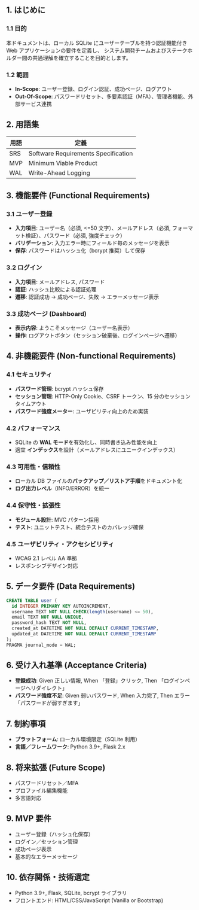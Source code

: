 ## 1. はじめに
### 1.1 目的
本ドキュメントは、ローカル SQLite にユーザーテーブルを持つ認証機能付き Web アプリケーションの要件を定義し、
システム開発チームおよびステークホルダー間の共通理解を確立することを目的とします。

### 1.2 範囲
- **In-Scope**: ユーザー登録、ログイン認証、成功ページ、ログアウト
- **Out-Of-Scope**: パスワードリセット、多要素認証（MFA）、管理者機能、外部サービス連携

## 2. 用語集
| 用語           | 定義                                   |
|----------------|----------------------------------------|
| SRS            | Software Requirements Specification    |
| MVP            | Minimum Viable Product                 |
| WAL            | Write-Ahead Logging                    |

## 3. 機能要件 (Functional Requirements) 
### 3.1 ユーザー登録
- **入力項目**: ユーザー名（必須, <=50 文字）、メールアドレス（必須, フォーマット検証）、パスワード（必須, 強度チェック）
- **バリデーション**: 入力エラー時にフィールド毎のメッセージを表示
- **保存**: パスワードはハッシュ化（bcrypt 推奨）して保存

### 3.2 ログイン
- **入力項目**: メールアドレス, パスワード
- **認証**: ハッシュ比較による認証処理
- **遷移**: 認証成功 → 成功ページ、失敗 → エラーメッセージ表示

### 3.3 成功ページ (Dashboard)
- **表示内容**: ようこそメッセージ（ユーザー名表示）
- **操作**: ログアウトボタン（セッション破棄後、ログインページへ遷移）

## 4. 非機能要件 (Non-functional Requirements) 
### 4.1 セキュリティ
- **パスワード管理**: bcrypt ハッシュ保存
- **セッション管理**: HTTP-Only Cookie、CSRF トークン、15 分のセッションタイムアウト
- **パスワード強度メーター**: ユーザビリティ向上のため実装

### 4.2 パフォーマンス
- SQLite の **WAL モード**を有効化し、同時書き込み性能を向上
- 適宜 **インデックス**を設計（メールアドレスにユニークインデックス）

### 4.3 可用性・信頼性
- ローカル DB ファイルの**バックアップ／リストア手順**をドキュメント化
- **ログ出力レベル**（INFO/ERROR）を統一

### 4.4 保守性・拡張性
- **モジュール設計**: MVC パターン採用
- **テスト**: ユニットテスト、統合テストのカバレッジ確保

### 4.5 ユーザビリティ・アクセシビリティ
- WCAG 2.1 レベル AA 準拠
- レスポンシブデザイン対応

## 5. データ要件 (Data Requirements) 
```sql
CREATE TABLE user (
  id INTEGER PRIMARY KEY AUTOINCREMENT,
  username TEXT NOT NULL CHECK(length(username) <= 50),
  email TEXT NOT NULL UNIQUE,
  password_hash TEXT NOT NULL,
  created_at DATETIME NOT NULL DEFAULT CURRENT_TIMESTAMP,
  updated_at DATETIME NOT NULL DEFAULT CURRENT_TIMESTAMP
);
PRAGMA journal_mode = WAL;
````

## 6. 受け入れ基準 (Acceptance Criteria) 

* **登録成功**: Given 正しい情報, When 「登録」クリック, Then 「ログインページへリダイレクト」
* **パスワード強度不足**: Given 弱いパスワード, When 入力完了, Then エラー「パスワードが弱すぎます」

## 7. 制約事項

* **プラットフォーム**: ローカル環境限定（SQLite 利用）
* **言語／フレームワーク**: Python 3.9+, Flask 2.x

## 8. 将来拡張 (Future Scope)

* パスワードリセット／MFA
* プロファイル編集機能
* 多言語対応

## 9. MVP 要件 

* ユーザー登録（ハッシュ化保存）
* ログイン／セッション管理
* 成功ページ表示
* 基本的なエラーメッセージ

## 10. 依存関係・技術選定

* Python 3.9+, Flask, SQLite, bcrypt ライブラリ
* フロントエンド: HTML/CSS/JavaScript (Vanilla or Bootstrap)
